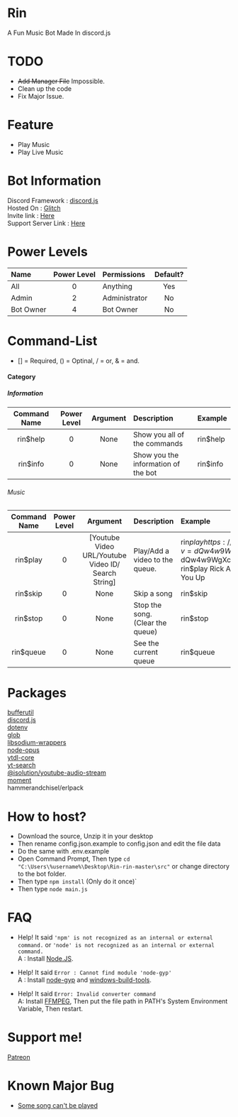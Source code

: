 # Rin
A Fun Music Bot Made In discord.js

# TODO
* ~~Add Manager File~~ Impossible.
* Clean up the code
* Fix Major Issue.

# Feature
* Play Music
* Play Live Music

# Bot Information
Discord Framework : [discord.js](https://discord.js.org/)<br>
Hosted On : [Glitch](https://glitch.com)<br>
Invite link : [Here](https://discordapp.com/oauth2/authorize?client_id=667632306457935873&scope=bot&permissions=11889985)<br>
Support Server Link : [Here](https://discord.gg/KM9X35B)

# Power Levels

|Name     | Power Level | Permissions | Default? |
|:--------|:-----------:|:------------|:--------:|
|All      |0            |Anything     |Yes       |
|Admin    |2            |Administrator|No        |
|Bot Owner|4            |Bot Owner    |No        |

# Command-List
 
* [] = Required, () = Optinal, / = or, & = and.

#### Category

##### Information

|Command Name |Power Level|Argument |Description                        |Example |
|:-----------:|:---------:|:-------:|:----------------------------------|:-------|
|rin$help     |0          |None     |Show you all of the commands       |rin$help|                
|rin$info     |0          |None     |Show you the information of the bot|rin$info|

###### Music

|Command Name |Power Level|Argument                                            |Description                     |Example                                                                                                                        |
|:-----------:|:---------:|:--------------------------------------------------:|:-------------------------------|:------------------------------------------------------------------------------------------------------------------------------|
|rin$play     |0          |[Youtube Video URL/Youtube Video ID/ Search String] |Play/Add a video to the queue.  |rin$play https://www.youtube.com/watch?v=dQw4w9WgXcQ<br>rin$play dQw4w9WgXcQ<br>rin$play Rick Astley - Never Gonna Give You Up |
|rin$skip     |0          |None                                                |Skip a song                     |rin$skip                                                                                                                       |
|rin$stop     |0          |None                                                |Stop the song. (Clear the queue)|rin$stop                                                                                                                       |
|rin$queue    |0          |None                                                |See the current queue           |rin$queue                                                                                                                      |

# Packages
[bufferutil](https://www.npmjs.com/package/bufferutil)<br>
[discord.js](https://www.npmjs.com/package/discord.js)<br>
[dotenv](https://www.npmjs.com/package/dotenv)<br>
[glob](https://www.npmjs.com/package/glob)<br>
[libsodium-wrappers](https://www.npmjs.com/package/libsodium-wrappers)<br>
[node-opus](https://www.npmjs.com/package/node-opus)<br>
[ytdl-core](https://www.npmjs.com/package/ytdl-core)<br>
[yt-search](https://www.npmjs.com/package/yt-search)<br>
[@isolution/youtube-audio-stream](https://www.npmjs.com/package/@isolution/youtube-audio-stream)<br>
[moment](https://momentjs.com/)<br>
hammerandchisel/erlpack<br>

# How to host?

* Download the source, Unzip it in your desktop
* Then rename config.json.example to config.json and edit the file data
* Do the same with .env.example
* Open Command Prompt, Then type ```cd "C:\Users\%username%\Desktop\Rin-rin-master\src"``` or change directory to the bot folder.
* Then type ```npm install``` (Only do it once)`
* Then type ```node main.js```

# FAQ
* Help! It said `'npm' is not recognized as an internal or external command.` or `'node' is not recognized as an internal or external command.`<br>
A : Install [Node.JS](https://nodejs.org/en/).

* Help! It said `Error : Cannot find module 'node-gyp'`<br>
A : Install [node-gyp](https://github.com/nodejs/node-gyp) and [windows-build-tools](https://www.npmjs.com/package/windows-build-tools).

* Help! It said `Error: Invalid converter command`<br>
A: Install [FFMPEG](https://www.ffmpeg.org/download.html), Then put the file path in PATH's System Environment Variable, Then restart.

# Support me!
[Patreon](https://www.patreon.com/xhayper)

# Known Major Bug
* [Some song can't be played](https://github.com/xhayper/Rin/issues/1)
